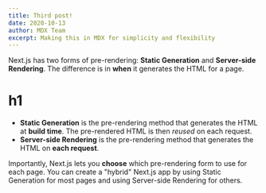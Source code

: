 ```yaml
---
title: Third post!
date: 2020-10-13
author: MDX Team
excerpt: Making this in MDX for simplicity and flexibility
---
```


Next.js has two forms of pre-rendering: **Static Generation** and **Server-side Rendering**. The difference is in **when** it generates the HTML for a page.
# h1
- **Static Generation** is the pre-rendering method that generates the HTML at **build time**. The pre-rendered HTML is then _reused_ on each request.
- **Server-side Rendering** is the pre-rendering method that generates the HTML on **each request**.

Importantly, Next.js lets you **choose** which pre-rendering form to use for each page. You can create a "hybrid" Next.js app by using Static Generation for most pages and using Server-side Rendering for others.
